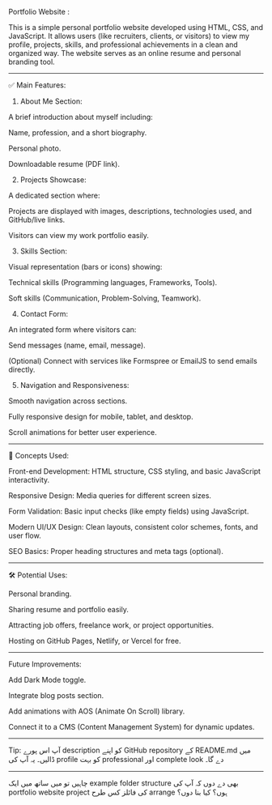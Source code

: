 Portfolio Website :

This is a simple personal portfolio website developed using HTML, CSS, and JavaScript.
It allows users (like recruiters, clients, or visitors) to view my profile, projects, skills, and professional achievements in a clean and organized way.
The website serves as an online resume and personal branding tool.


---

✅ Main Features:

1. About Me Section:

A brief introduction about myself including:

Name, profession, and a short biography.

Personal photo.

Downloadable resume (PDF link).


2. Projects Showcase:

A dedicated section where:

Projects are displayed with images, descriptions, technologies used, and GitHub/live links.

Visitors can view my work portfolio easily.


3. Skills Section:

Visual representation (bars or icons) showing:

Technical skills (Programming languages, Frameworks, Tools).

Soft skills (Communication, Problem-Solving, Teamwork).


4. Contact Form:

An integrated form where visitors can:

Send messages (name, email, message).

(Optional) Connect with services like Formspree or EmailJS to send emails directly.


5. Navigation and Responsiveness:

Smooth navigation across sections.

Fully responsive design for mobile, tablet, and desktop.

Scroll animations for better user experience.



---

🧠 Concepts Used:

Front-end Development: HTML structure, CSS styling, and basic JavaScript interactivity.

Responsive Design: Media queries for different screen sizes.

Form Validation: Basic input checks (like empty fields) using JavaScript.

Modern UI/UX Design: Clean layouts, consistent color schemes, fonts, and user flow.

SEO Basics: Proper heading structures and meta tags (optional).



---

🛠️ Potential Uses:

Personal branding.

Sharing resume and portfolio easily.

Attracting job offers, freelance work, or project opportunities.

Hosting on GitHub Pages, Netlify, or Vercel for free.



---

Future Improvements:

Add Dark Mode toggle.

Integrate blog posts section.

Add animations with AOS (Animate On Scroll) library.

Connect it to a CMS (Content Management System) for dynamic updates.



---

Tip:
آپ اس پورے description کو اپنے GitHub repository کے README.md میں ڈالیں۔ یہ آپ کی profile کو بہت professional اور complete look دے گا۔


---

چاہیں تو میں ساتھ میں ایک example folder structure بھی دے دوں کہ آپ کی portfolio website project کی فائلز کس طرح arrange ہوں؟
کیا بنا دوں؟

